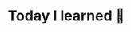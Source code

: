 ---
title: Today I learned 📙
created: 2023-07-26T21:45:14+05:30
updated: 2023-09-04T09:48:58+05:30
draft: true
---